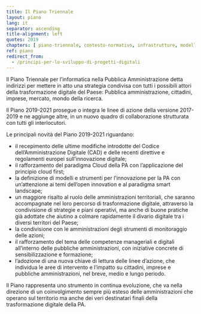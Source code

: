 ```yaml
---
title: Il Piano Triennale
layout: piano
lang: it
separator: ascending
title-alignment: left
quotes: 2019
chapters: [ piano-triennale, contesto-normativo, infrastrutture, modello-di-interoperabilita, dati-della-pa, piattaforme, ecosistemi, sicurezza-informatica, servizi-digitali, modelli-e-strumenti-innovazione, governare-la-trasformazione-digitale, razionalizzazione-della-spesa, indicazioni-per-le-pa ]
ref: piano
redirect_from:
  - /principi-per-lo-sviluppo-di-progetti-digitali
---
```

Il Piano Triennale per l’informatica nella Pubblica Amministrazione detta
indirizzi per mettere in atto una strategia condivisa con tutti i possibili
attori della trasformazione digitale del Paese: Pubblica amministrazione,
cittadini, imprese, mercato, mondo della ricerca. 

Il Piano 2019-2021 prosegue o integra le linee di azione della versione
2017-2019 e ne aggiunge altre, in un nuovo quadro di collaborazione strutturata
con tutti gli interlocutori.

Le principali novità del Piano 2019-2021 riguardano:

- il recepimento delle ultime modifiche introdotte del Codice
  dell’Amministrazione Digitale (CAD) e delle recenti direttive e regolamenti
  europei sull’innovazione digitale;
- il rafforzamento del paradigma Cloud della PA con l’applicazione del principio
  cloud first;
- la definizione di modelli e strumenti per l’innovazione per la PA con
  un’attenzione ai temi dell’open innovation e al paradigma smart landscape;
- un maggiore risalto al ruolo delle amministrazioni territoriali, che saranno
  accompagnate nel loro percorso di trasformazione digitale, attraverso la
  condivisione di strategie e piani operativi, ma anche di buone pratiche già
  adottate che aiutino a colmare rapidamente il divario digitale tra i diversi
  territori del Paese;
- la condivisione con le amministrazioni degli strumenti di monitoraggio delle
  azioni;
- il rafforzamento del tema delle competenze manageriali e digitali all’interno
  delle pubbliche amministrazioni, con iniziative concrete di sensibilizzazione
  e formazione;
- l’adozione di una nuova chiave di lettura delle linee d’azione, che individua
  le aree di intervento e l’impatto su cittadini, imprese e pubbliche
  amministrazioni, nel breve, medio e lungo periodo.

Il Piano rappresenta uno strumento in continua evoluzione, che va nella
direzione di un coinvolgimento sempre più esteso delle amministrazioni che
operano sul territorio ma anche dei veri destinatari finali della trasformazione
digitale della PA. 

